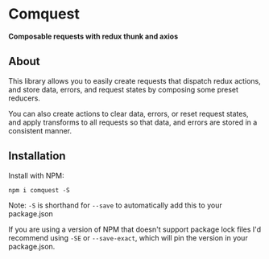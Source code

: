 # Comquest

**Composable requests with redux thunk and axios**

## About

This library allows you to easily create requests that dispatch redux actions, and store data, errors, and request states by composing some preset reducers.

You can also create actions to clear data, errors, or reset request states, and apply transforms to all requests so that data, and errors are stored in a consistent manner.

## Installation

Install with NPM:

```shell
npm i comquest -S
```

Note: `-S` is shorthand for `--save` to automatically add this to your package.json

If you are using a version of NPM that doesn't support package lock files I'd recommend using `-SE` or `--save-exact`, which will pin the version in your package.json.
